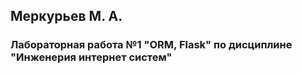 ## Меркурьев М. А.
### Лабораторная работа №1 "ORM, Flask" по дисциплине "Инженерия интернет систем"